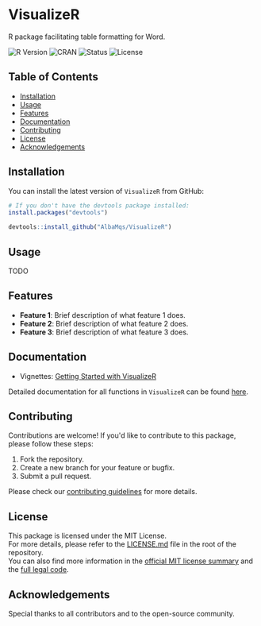 # VisualizeR

R package facilitating table formatting for Word.

![R Version](https://img.shields.io/badge/R%3E%3D-4.3.3-blue) 
![CRAN](https://img.shields.io/badge/CRAN-Not%20Published-lightgrey) 
![Status](https://img.shields.io/badge/status-in%20development-orange) 
![License](https://img.shields.io/badge/license-MIT-lightgrey)

## Table of Contents
- [Installation](#installation)
- [Usage](#usage)
- [Features](#features)
- [Documentation](#documentation)
- [Contributing](#contributing)
- [License](#license)
- [Acknowledgements](#acknowledgements)

## Installation

You can install the latest version of `VisualizeR` from GitHub:

```R
# If you don't have the devtools package installed:
install.packages("devtools")

devtools::install_github("AlbaMqs/VisualizeR")
```

## Usage

TODO

## Features

- **Feature 1**: Brief description of what feature 1 does.
- **Feature 2**: Brief description of what feature 2 does.
- **Feature 3**: Brief description of what feature 3 does.

## Documentation

- Vignettes: [Getting Started with VisualizeR](./vignettes/getting-started.html)

Detailed documentation for all functions in `VisualizeR` can be found [here](https://link-to-documentation).

## Contributing

Contributions are welcome! If you'd like to contribute to this package, please follow these steps:
1. Fork the repository.
2. Create a new branch for your feature or bugfix.
3. Submit a pull request.

Please check our [contributing guidelines](https://link-to-contributing-guidelines) for more details.

## License

This package is licensed under the MIT License.  
For more details, please refer to the [LICENSE.md](./LICENSE.md) file in the root of the repository.  
You can also find more information in the [official MIT license summary](https://opensource.org/licenses/MIT) and the [full legal code](https://opensource.org/licenses/MIT).

## Acknowledgements

Special thanks to all contributors and to the open-source community.
